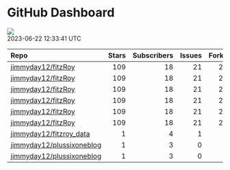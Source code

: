 GitHub Dashboard
================

![](https://github.com/jimmyday12/status/workflows/Render%20Status/badge.svg)  
2023-06-22 12:33:41 UTC

| Repo                                                                      | Stars | Subscribers | Issues | Forks | Status                                                                                                                                                      | Commit                                                                                                                                                                                                         |
|:--------------------------------------------------------------------------|------:|------------:|-------:|------:|:------------------------------------------------------------------------------------------------------------------------------------------------------------|:---------------------------------------------------------------------------------------------------------------------------------------------------------------------------------------------------------------|
| [jimmyday12/fitzRoy](https://github.com/jimmyday12/fitzRoy)               |   109 |          18 |     21 |    28 | [![](https://github.com/jimmyday12/fitzRoy/workflows/R-CMD-check/badge.svg)](https://github.com/jimmyday12/fitzRoy/actions/runs/5323586354)                 | <a href="https://github.com/jimmyday12/fitzRoy/commit/aff3ddca9ed6121cd74c7645d6834011ed1dcd9c" title="Merge pull request #202 from jimmyday12/issue-201">aff3dd</a>                                           |
| [jimmyday12/fitzRoy](https://github.com/jimmyday12/fitzRoy)               |   109 |          18 |     21 |    28 | [![](https://github.com/jimmyday12/fitzRoy/workflows/pkgdown/badge.svg)](https://github.com/jimmyday12/fitzRoy/actions/runs/4878786010)                     | <a href="https://github.com/jimmyday12/fitzRoy/commit/aff3ddca9ed6121cd74c7645d6834011ed1dcd9c" title="Merge pull request #202 from jimmyday12/issue-201">aff3dd</a>                                           |
| [jimmyday12/fitzRoy](https://github.com/jimmyday12/fitzRoy)               |   109 |          18 |     21 |    28 | [![](https://github.com/jimmyday12/fitzRoy/workflows/Commands/badge.svg)](https://github.com/jimmyday12/fitzRoy/actions/runs/4589792435)                    | <a href="https://github.com/jimmyday12/fitzRoy/commit/7cfa6e644b36ab11a6bc37a8610f217693d3faa1" title="adding parallel tests">7cfa6e</a>                                                                       |
| [jimmyday12/fitzRoy](https://github.com/jimmyday12/fitzRoy)               |   109 |          18 |     21 |    28 | [![](https://github.com/jimmyday12/fitzRoy/workflows/Render%20README/badge.svg)](https://github.com/jimmyday12/fitzRoy/actions/runs/4310991314)             | <a href="https://github.com/jimmyday12/fitzRoy/commit/07c80e1461c26d48ab46510f49f5d973ebe8cbdf" title="Increment version number to 1.3.0">07c80e</a>                                                           |
| [jimmyday12/fitzRoy](https://github.com/jimmyday12/fitzRoy)               |   109 |          18 |     21 |    28 | [![](https://github.com/jimmyday12/fitzRoy/workflows/test-coverage/badge.svg)](https://github.com/jimmyday12/fitzRoy/actions/runs/4878786008)               | <a href="https://github.com/jimmyday12/fitzRoy/commit/aff3ddca9ed6121cd74c7645d6834011ed1dcd9c" title="Merge pull request #202 from jimmyday12/issue-201">aff3dd</a>                                           |
| [jimmyday12/fitzRoy](https://github.com/jimmyday12/fitzRoy)               |   109 |          18 |     21 |    28 | [![](https://github.com/jimmyday12/fitzRoy/workflows/pages-build-deployment/badge.svg)](https://github.com/jimmyday12/fitzRoy/actions/runs/4878801289)      | <a href="https://github.com/jimmyday12/fitzRoy/commit/70111797283d58cefb858b90c465bdf2379ca83f" title="Deploying to gh-pages from @ jimmyday12/fitzRoy@aff3ddca9ed6121cd74c7645d6834011ed1dcd9c 🚀">701117</a> |
| [jimmyday12/fitzroy_data](https://github.com/jimmyday12/fitzroy_data)     |     1 |           4 |      1 |     0 | [![](https://github.com/jimmyday12/fitzroy_data/workflows/get%20new%20data/badge.svg)](https://github.com/jimmyday12/fitzroy_data/actions/runs/5334489462)  | <a href="https://github.com/jimmyday12/fitzroy_data/commit/3f5fcc799d7d9bad9ba64230527019bae0b15584" title="updating weekly_data_process">3f5fcc</a>                                                           |
| [jimmyday12/plussixoneblog](https://github.com/jimmyday12/plussixoneblog) |     1 |           3 |      0 |     1 | [![](https://github.com/jimmyday12/plussixoneblog/workflows/update%20data/badge.svg)](https://github.com/jimmyday12/plussixoneblog/actions/runs/5344749735) | <a href="https://github.com/jimmyday12/plussixoneblog/commit/9f003b8dfec24a376f624aa6a3e109bb99b644ee" title="Commit from GitHub Actions (Monash Tips)">9f003b</a>                                             |
| [jimmyday12/plussixoneblog](https://github.com/jimmyday12/plussixoneblog) |     1 |           3 |      0 |     1 | [![](https://github.com/jimmyday12/plussixoneblog/workflows/Monash%20Tips/badge.svg)](https://github.com/jimmyday12/plussixoneblog/actions/runs/5336617140) | <a href="https://github.com/jimmyday12/plussixoneblog/commit/c63af9fd5f142634be0cda9f96ea9543afb01065" title="Update weekly-monash-tips.yaml">c63af9</a>                                                       |
